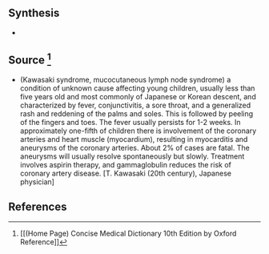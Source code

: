 ## Synthesis
- 
## Source [^1]
- (Kawasaki syndrome, mucocutaneous lymph node syndrome) a condition of unknown cause affecting young children, usually less than five years old and most commonly of Japanese or Korean descent, and characterized by fever, conjunctivitis, a sore throat, and a generalized rash and reddening of the palms and soles. This is followed by peeling of the fingers and toes. The fever usually persists for 1-2 weeks. In approximately one-fifth of children there is involvement of the coronary arteries and heart muscle (myocardium), resulting in myocarditis and aneurysms of the coronary arteries. About 2% of cases are fatal. The aneurysms will usually resolve spontaneously but slowly. Treatment involves aspirin therapy, and gammaglobulin reduces the risk of coronary artery disease. \[T. Kawasaki (20th century), Japanese physician]
## References

[^1]: [[(Home Page) Concise Medical Dictionary 10th Edition by Oxford Reference]]
